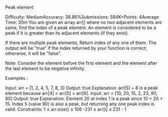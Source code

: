 Peak element

Difficulty: MediumAccuracy: 38.86%Submissions: 594K+Points: 4Average Time: 30m
You are given an array arr[] where no two adjacent elements are same, find the index of a peak element. An element is considered to be a peak if it is greater than its adjacent elements (if they exist).

If there are multiple peak elements, Return index of any one of them. The output will be "true" if the index returned by your function is correct; otherwise, it will be "false".

Note: Consider the element before the first element and the element after the last element to be negative infinity.

Examples :

Input: arr = [1, 2, 4, 5, 7, 8, 3]
Output: true
Explanation: arr[5] = 8 is a peak element because arr[4] < arr[5] > arr[6].
Input: arr = [10, 20, 15, 2, 23, 90, 80]
Output: true
Explanation: Element 20 at index 1 is a peak since 10 < 20 > 15. Index 5 (value 90) is also a peak, but returning any one peak index is valid.
Constraints:
1 ≤ arr.size() ≤ 106
-231 ≤ arr[i] ≤ 231 - 1

